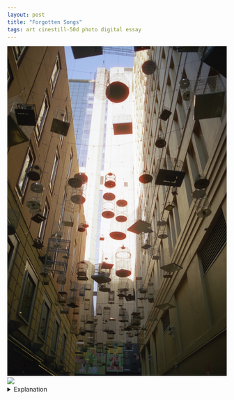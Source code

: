 ```yaml
---
layout: post
title: "Forgotten Songs"
tags: art cinestill-50d photo digital essay
---
```


<div class="grid two">
	<img src="/assets/images/2023-05/2023-05-06-02-angel-place-birdcages.jpg" />
	<img src="/assets/images/2023-05/2023-05-06-02-angel-place-birdcages-digital.jpg" />
</div>

<details>
	<summary>Explanation</summary>

	For this post, I want to talk about a pair of pictures I took of <i>Forgotten Songs</i> or the birdcages in Angel Place. I wanted to explore two different views of it and how they differ, one in film and the other in digital. <br><br>
	
	<b>Note:</b> I didn't notice until I put these pictures next to each other in this post and viewed it, but they have different dimensions, with the film being 3:2 and the digital closer to 3:4 (it says it's 64:85 which is a strange format)<br><br>

	The actual piece consists of a multitude of birdcages hung up. The intention is that each represents a native Sydney bird that no longer lives there and the birdsong associated. When I went, I couldn't hear any birdsong even though the actual alleyway is relatively separated from traffic and other bustling noise. It's possible that the audio has stopped working, which in its own way is quite haunting, that even trying to remember what the birds sounded like is no longer possible in this space dedicated to it.<br><br>

	In regards to these pictures, it should be pretty obvious which picture is film and which is digital. But to be clear, the first picture is film and the second is digital. The film picture was shot with my Minolta X-370 with a 28mm lens on Cinestill 50d. The digital picture was taken with a Pixel 7 in pretty much automatic settings, I think I might have adjusted the brightness to be darker.<br><br>

	These aren't exactly the same picture. But they aren't really meant to be. The digital picture is shot more telephoto and the two are oriented slightly differently. Instead, this is more of a reflection of what and how film and modern digital photography differ.<br><br>

	I think to start I want to say that I prefer the film picture over the digital one. In some ways it feels more "real" to me. But it also feels like it has more character. The digital picture is sharper and simultaneously more contrasting but less contrasted. In a weird way, there's a lot more sameness to the digital picture even though it's significantly more saturated than the film picture.<br><br>

	This isn't to say that there are no merits to the digital picture. It is much sharper with significantly better resolution than the film picture. There are no glaring optical or film based imperfections to the colors or the lighting. The lighting feels natural to an almost disturbing effect. My understanding here is that this picture was taken with HDR , High Dynamic Range, which allows for some of that realistic and smooth light dropoff. But in a weird way, the picture feels more plastic. The walls especially have an almost playdough-y or rubbery texture to me. One other thing is that there appears to be very little light contrast even though it's clearly much brighter in the sky than in the alleyway.<br><br>

	On the other hand, the film picture is anything but perfect and pristine. The resolution is poor in comparison and the halation I mentioned before is extremely strong, tingeing the lit birdcages in a reddish glow. While this is more of a difference in composition, the wide angle lens really magnifies how many birdcages there are, given a feeling of space and distance that the mostly straight up composition the digital picture lacks. Also, while the colors are much more muted, it feels more real in a way. The in shadow colors are muted, to the point for almost beige-ifying the scene. That shadow to light contrast is much more powerful. You could argue again that this is a function of the differential I'm putting on the light. But arguably the light contrast is sharper in the digital picture when looking at the light to shadow boundary. It's that the colors themselves aren't matching the contrast of the light irrespective of how much actual light contrast there is.<br><br>

	Altogether, I feel like there's a lack of soul to the digital picture. It's very competently set, but it feels non-human in feel. There's no imperfection and no sense of wonder to it. Should I have tried to match the pictures more exactly? Sure. But some of the factors just wouldn't line up no matter what. Composition and focal length aside, even the color and light effects differ in ways that make me a bit sad. While more saturated and contrasting, they simultaneously feel same-y and ultimately more formulaic. In many ways, the reason why I've taken to shooting film is because of that idea of fortuitous opportunity and failure. When I took the first picture I had a relatively good idea of how it would turn out, but until I actually got it back and scanned it, I had no idea what it would actually end up looking like. With the digital picture it was immediately there and immediately what it was going to be. While that's extremely powerful and very convenient, it removes the sense of excitement, learning, and exploration I get when shooting film. I didn't know that the halation would be like that until I scanned it. I didn't know what the colors or light contrast would be like. I know now but even that knowledge can be changed and experimented on in ways that just don't translate in digital land.<br><br>

	Anyways, this is a long winded post already and I've got more to say on this front in the next post. So suffice to say I've got more to talk about regarding this and also this trip.
</details>